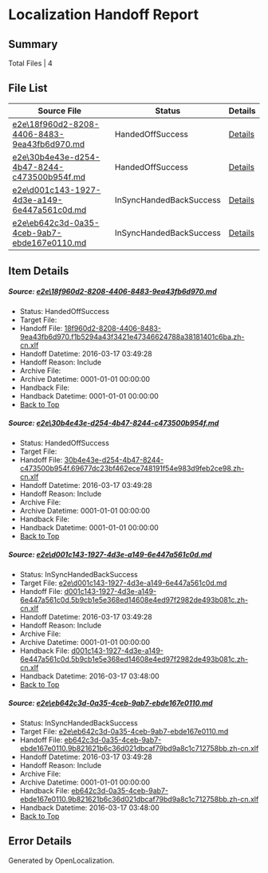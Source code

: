 # <a name='report-top'></a> Localization Handoff Report

## Summary
 Total Files | 4

## File List
 Source File | Status | Details 
 ----------- | ------ | ------- 
 [e2e\18f960d2-8208-4406-8483-9ea43fb6d970.md](https://github.com/OpenLocalizationTest/oltest/blob/dbfdba51d1a4b355a0fdfb7334f2cae0590452c7/e2e/18f960d2-8208-4406-8483-9ea43fb6d970.md) | HandedOffSuccess | [Details](#3b5ca1825daa997620ba4001533a398da2b615591)
 [e2e\30b4e43e-d254-4b47-8244-c473500b954f.md](https://github.com/OpenLocalizationTest/oltest/blob/836fe3729abdcfbc54582970285f956a7d7239d0/e2e/30b4e43e-d254-4b47-8244-c473500b954f.md) | HandedOffSuccess | [Details](#46a9ab524f763e03c008770ff6ac62a3810dbe8e2)
 [e2e\d001c143-1927-4d3e-a149-6e447a561c0d.md](https://github.com/OpenLocalizationTest/oltest/blob/06a704252c31981b2391d4d0afe79346d076fab4/e2e/d001c143-1927-4d3e-a149-6e447a561c0d.md) | InSyncHandedBackSuccess | [Details](#f58aa170c42cd74cb37b67e3d6f78426b94c31d25)
 [e2e\eb642c3d-0a35-4ceb-9ab7-ebde167e0110.md](https://github.com/OpenLocalizationTest/oltest/blob/06a704252c31981b2391d4d0afe79346d076fab4/e2e/eb642c3d-0a35-4ceb-9ab7-ebde167e0110.md) | InSyncHandedBackSuccess | [Details](#a2ac47132c9dad227d74a9ed219bf3fea74343d46)

## Item Details
##### <a name='3b5ca1825daa997620ba4001533a398da2b615591'></a> Source: [e2e\18f960d2-8208-4406-8483-9ea43fb6d970.md](https://github.com/OpenLocalizationTest/oltest/blob/dbfdba51d1a4b355a0fdfb7334f2cae0590452c7/e2e/18f960d2-8208-4406-8483-9ea43fb6d970.md)
* Status: HandedOffSuccess
* Target File: 
* Handoff File: [18f960d2-8208-4406-8483-9ea43fb6d970.f1b5294a43f3421e47346624788a38181401c6ba.zh-cn.xlf](https://github.com/OpenLocalizationTestOrg/olhandoff/blob/bba8b0c8b3667a84b636e440ea4ac0db5ee95086/ol-handoff/OpenLocalizationTestOrg/oltest.zh-cn/xinjiang/ht/18f960d2-8208-4406-8483-9ea43fb6d970.f1b5294a43f3421e47346624788a38181401c6ba.zh-cn.xlf)
* Handoff Datetime: 2016-03-17 03:49:28
* Handoff Reason: Include
* Archive File: 
* Archive Datetime: 0001-01-01 00:00:00
* Handback File: 
* Handback Datetime: 0001-01-01 00:00:00
* [Back to Top](#report-top)

##### <a name='46a9ab524f763e03c008770ff6ac62a3810dbe8e2'></a> Source: [e2e\30b4e43e-d254-4b47-8244-c473500b954f.md](https://github.com/OpenLocalizationTest/oltest/blob/836fe3729abdcfbc54582970285f956a7d7239d0/e2e/30b4e43e-d254-4b47-8244-c473500b954f.md)
* Status: HandedOffSuccess
* Target File: 
* Handoff File: [30b4e43e-d254-4b47-8244-c473500b954f.69677dc23bf462ece748191f54e983d9feb2ce98.zh-cn.xlf](https://github.com/OpenLocalizationTestOrg/olhandoff/blob/bba8b0c8b3667a84b636e440ea4ac0db5ee95086/ol-handoff/OpenLocalizationTestOrg/oltest.zh-cn/xinjiang/ht/30b4e43e-d254-4b47-8244-c473500b954f.69677dc23bf462ece748191f54e983d9feb2ce98.zh-cn.xlf)
* Handoff Datetime: 2016-03-17 03:49:28
* Handoff Reason: Include
* Archive File: 
* Archive Datetime: 0001-01-01 00:00:00
* Handback File: 
* Handback Datetime: 0001-01-01 00:00:00
* [Back to Top](#report-top)

##### <a name='f58aa170c42cd74cb37b67e3d6f78426b94c31d25'></a> Source: [e2e\d001c143-1927-4d3e-a149-6e447a561c0d.md](https://github.com/OpenLocalizationTest/oltest/blob/06a704252c31981b2391d4d0afe79346d076fab4/e2e/d001c143-1927-4d3e-a149-6e447a561c0d.md)
* Status: InSyncHandedBackSuccess
* Target File: [e2e\d001c143-1927-4d3e-a149-6e447a561c0d.md](https://github.com/OpenLocalizationTestOrg/oltest.zh-cn/blob/212184fab670fc963763958b1bd923ffb128f486/e2e/d001c143-1927-4d3e-a149-6e447a561c0d.md)
* Handoff File: [d001c143-1927-4d3e-a149-6e447a561c0d.5b9cb1e5e368ed14608e4ed97f2982de493b081c.zh-cn.xlf](https://github.com/OpenLocalizationTestOrg/olhandoff/blob/bba8b0c8b3667a84b636e440ea4ac0db5ee95086/ol-handoff/OpenLocalizationTestOrg/oltest.zh-cn/xinjiang/ht/d001c143-1927-4d3e-a149-6e447a561c0d.5b9cb1e5e368ed14608e4ed97f2982de493b081c.zh-cn.xlf)
* Handoff Datetime: 2016-03-17 03:49:28
* Handoff Reason: Include
* Archive File: 
* Archive Datetime: 0001-01-01 00:00:00
* Handback File: [d001c143-1927-4d3e-a149-6e447a561c0d.5b9cb1e5e368ed14608e4ed97f2982de493b081c.zh-cn.xlf](https://github.com/OpenLocalizationTestOrg/olhandback/blob/363d8513c52015a38abdbb0943beabe54e2dcbd0/ol-handback/OpenLocalizationTestOrg/oltest.zh-cn/xinjiang/high/d001c143-1927-4d3e-a149-6e447a561c0d.5b9cb1e5e368ed14608e4ed97f2982de493b081c.zh-cn.xlf)
* Handback Datetime: 2016-03-17 03:48:00
* [Back to Top](#report-top)

##### <a name='a2ac47132c9dad227d74a9ed219bf3fea74343d46'></a> Source: [e2e\eb642c3d-0a35-4ceb-9ab7-ebde167e0110.md](https://github.com/OpenLocalizationTest/oltest/blob/06a704252c31981b2391d4d0afe79346d076fab4/e2e/eb642c3d-0a35-4ceb-9ab7-ebde167e0110.md)
* Status: InSyncHandedBackSuccess
* Target File: [e2e\eb642c3d-0a35-4ceb-9ab7-ebde167e0110.md](https://github.com/OpenLocalizationTestOrg/oltest.zh-cn/blob/212184fab670fc963763958b1bd923ffb128f486/e2e/eb642c3d-0a35-4ceb-9ab7-ebde167e0110.md)
* Handoff File: [eb642c3d-0a35-4ceb-9ab7-ebde167e0110.9b821621b6c36d021dbcaf79bd9a8c1c712758bb.zh-cn.xlf](https://github.com/OpenLocalizationTestOrg/olhandoff/blob/bba8b0c8b3667a84b636e440ea4ac0db5ee95086/ol-handoff/OpenLocalizationTestOrg/oltest.zh-cn/xinjiang/ht/eb642c3d-0a35-4ceb-9ab7-ebde167e0110.9b821621b6c36d021dbcaf79bd9a8c1c712758bb.zh-cn.xlf)
* Handoff Datetime: 2016-03-17 03:49:28
* Handoff Reason: Include
* Archive File: 
* Archive Datetime: 0001-01-01 00:00:00
* Handback File: [eb642c3d-0a35-4ceb-9ab7-ebde167e0110.9b821621b6c36d021dbcaf79bd9a8c1c712758bb.zh-cn.xlf](https://github.com/OpenLocalizationTestOrg/olhandback/blob/363d8513c52015a38abdbb0943beabe54e2dcbd0/ol-handback/OpenLocalizationTestOrg/oltest.zh-cn/xinjiang/high/eb642c3d-0a35-4ceb-9ab7-ebde167e0110.9b821621b6c36d021dbcaf79bd9a8c1c712758bb.zh-cn.xlf)
* Handback Datetime: 2016-03-17 03:48:00
* [Back to Top](#report-top)


## Error Details

Generated by OpenLocalization.
